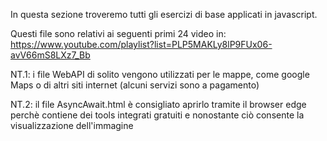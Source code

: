 In questa sezione troveremo tutti gli esercizi di base applicati in javascript.

Questi file sono relativi ai seguenti primi 24 video in: https://www.youtube.com/playlist?list=PLP5MAKLy8lP9FUx06-avV66mS8LXz7_Bb

NT.1: i file WebAPI di solito vengono utilizzati per le mappe, come google Maps o di altri siti internet (alcuni servizi sono a pagamento)

NT.2: il file AsyncAwait.html è consigliato aprirlo tramite il browser edge perchè contiene dei tools integrati gratuiti e nonostante ciò consente la visualizzazione dell'immagine
